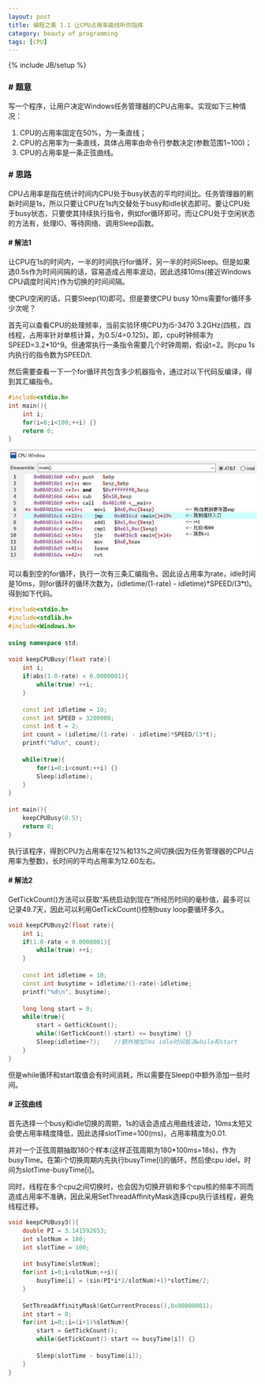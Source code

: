 ```yaml
---
layout: post
title: 编程之美 1.1 让CPU占用率曲线听你指挥
category: beauty of programming
tags: [CPU]
---
```

{% include JB/setup %}

### # 题意
写一个程序，让用户决定Windows任务管理器的CPU占用率。实现如下三种情况：

1. CPU的占用率固定在50%，为一条直线；
2. CPU的占用率为一条直线，具体占用率由命令行参数决定(参数范围1~100)；
3. CPU的占用率是一条正弦曲线。

### # 思路
CPU占用率是指在统计时间内CPU处于busy状态的平均时间比。任务管理器的刷新时间是1s，所以只要让CPU在1s内交替处于busy和idle状态即可。要让CPU处于busy状态，只要使其持续执行指令，例如for循环即可。而让CPU处于空闲状态的方法有，处理IO、等待网络、调用Sleep函数。

#### # 解法1
让CPU在1s的时间内，一半的时间执行for循环，另一半的时间Sleep。但是如果选0.5s作为时间间隔的话，容易造成占用率波动，因此选择10ms(接近Windows CPU调度时间片)作为切换的时间间隔。

使CPU空闲的话，只要Sleep(10)即可。但是要使CPU busy 10ms需要for循环多少次呢？

首先可以查看CPU的处理频率，当前实验环境CPU为i5-3470 3.2GHz(四核，四线程，占用率针对单核计算，为0.5/4=0.125)。即，cpu时钟频率为SPEED=3.2*10^9。但通常执行一条指令需要几个时钟周期，假设t=2。则cpu 1s内执行的指令数为SPEED/t.

然后需要查看一下一个for循环共包含多少机器指令，通过对以下代码反编译，得到其汇编指令。

```c++
#include<stdio.h>
int main(){
    int i;
    for(i=0;i<100;++i) {}
    return 0;
}
```
![for循环汇编指令](/assets/post_img/bop/1-1-forloop-assemble.jpg)

可以看到空的for循环，执行一次有三条汇编指令。因此设占用率为rate，idle时间是10ms，则for循环的循环次数为，(idletime/(1-rate) - idletime)\*SPEED/(3*t)。得到如下代码。

```c++
#include<stdio.h>
#include<stdlib.h>
#include<Windows.h>

using namespace std;

void keepCPUBusy(float rate){
    int i;
    if(abs(1.0-rate) < 0.0000001){
        while(true) ++i;
    }

    const int idletime = 10;
    const int SPEED = 3200000;
    const int t = 2;
    int count = (idletime/(1-rate) - idletime)*SPEED/(3*t);
    printf("%d\n", count);

    while(true){
        for(i=0;i<count;++i) {}
        Sleep(idletime);
    }
}

int main(){
    keepCPUBusy(0.5);
    return 0;
}
```
执行该程序，得到CPU为占用率在12%和13%之间切换(因为任务管理器的CPU占用率为整数)，长时间的平均占用率为12.60左右。

#### # 解法2
GetTickCount()方法可以获取“系统启动到现在”所经历时间的毫秒值，最多可以记录49.7天，因此可以利用GetTickCount()控制busy loop要循环多久。

```c++
void keepCPUBusy2(float rate){
	int i;
	if(1.0-rate < 0.0000001){
		while(true) ++i;
	}

	const int idletime = 10;
	const int busytime = idletime/(1-rate)-idletime;
	printf("%d\n", busytime);

	long long start = 0;
	while(true){
		start = GetTickCount();
		while((GetTickCount()-start) <= busytime) {}
		Sleep(idletime+7);    //额外增加7ms idle时间抵消while和start
	}
}
```
但是while循环和start取值会有时间消耗，所以需要在Sleep()中额外添加一些时间。

#### # 正弦曲线
首先选择一个busy和idle切换的周期，1s的话会造成占用曲线波动，10ms太短又会使占用率精度降低，因此选择slotTime=100(ms)，占用率精度为0.01.

并对一个正弦周期抽取180个样本(这样正弦周期为180*100ms=18s)，作为busyTime。在第i个切换周期内先执行busyTime[i]的循环，然后使cpu idel，时间为slotTime-busyTime[i]。

同时，线程在多个cpu之间切换时，也会因为切换开销和多个cpu核的频率不同而造成占用率不准确，因此采用SetThreadAffinityMask选择cpu执行该线程，避免线程迁移。

```c++
void keepCPUBusy3(){
	double PI = 3.141592653;
	int slotNum = 180;
	int slotTime = 100;

	int busyTime[slotNum];
	for(int i=0;i<slotNum;++i){
		busyTime[i] = (sin(PI*i*2/slotNum)+1)*slotTime/2;
	}

	SetThreadAffinityMask(GetCurrentProcess(),0x00000001);
	int start = 0;
	for(int i=0;;i=(i+1)%slotNum){
		start = GetTickCount();
		while(GetTickCount()-start <= busyTime[i]) {}

		Sleep(slotTime - busyTime[i]);
	}
}
```
